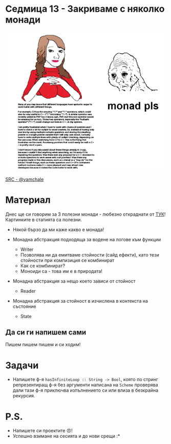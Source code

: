 # Седмица 13 - Закриваме с няколко монади

![monad pls](/assets/monads.png)

[SRC - @vamchale](https://twitter.com/vamchale/status/1350064240133103618)

# Материал

Днес ще си говорим за 3 полезни монади - любезно откраднати от
[ТУК](https://adit.io/posts/2013-06-10-three-useful-monads.html)!
Картинките в статията са полезни.

- Някой бързо да ми каже какво е монада!

- Монадна абстракция подходяща за водене на логове към функции
  - Writer
  - Позволява ни да емитваме стойности (сайд ефекти), като тези
    стойности при компизиция се комбинират
  - Как се комбинират?
  - Моноиди са - това им е в природата!
- Монадна абстракция за нещо което зависи от стойност
  - Reader
- Монадна абстракция за стойност в изчислена в контекста на състояние
  - State

## Да си ги напишем сами

Пишем пишем пишем и си ходим!

# Задачи

- Напишете ф-я `hasInfiniteLoop :: String -> Bool`, която по стринг репрезентиращ ф-я без аргументи написана на `Scheme` проверява дали тази ф-я
  приключва изпълнението си или влиза в безкрайна рекурсия.

# P.S.

- Напишете си проектите 😠!
- Успешно взимане на сесията и до нови срещи :\*
